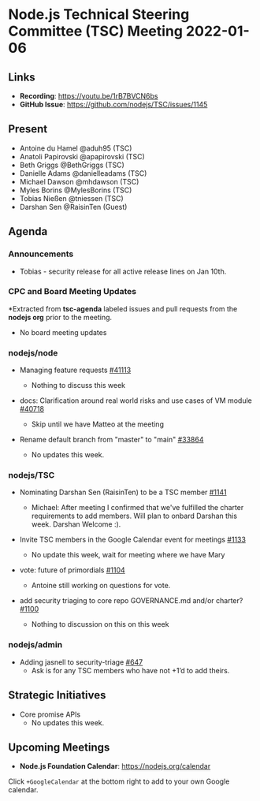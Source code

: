 # Node.js Technical Steering Committee (TSC) Meeting 2022-01-06

## Links

* **Recording**:  <https://youtu.be/1rB7BVCN6bs>
* **GitHub Issue**: <https://github.com/nodejs/TSC/issues/1145>

## Present

* Antoine du Hamel @aduh95 (TSC)
* Anatoli Papirovski @apapirovski (TSC)
* Beth Griggs @BethGriggs (TSC)
* Danielle Adams @danielleadams (TSC)
* Michael Dawson @mhdawson (TSC)
* Myles Borins @MylesBorins (TSC)
* Tobias Nießen @tniessen (TSC)
* Darshan Sen @RaisinTen (Guest)

## Agenda

### Announcements

* Tobias - security release for all active release lines on Jan 10th.

### CPC and Board Meeting Updates

*Extracted from **tsc-agenda** labeled issues and pull requests from the **nodejs org** prior to the meeting.

* No board meeting updates

### nodejs/node

* Managing feature requests [#41113](https://github.com/nodejs/node/issues/41113)
  * Nothing to discuss this week

* docs: Clarification around real world risks and use cases of VM module [#40718](https://github.com/nodejs/node/issues/40718)
  * Skip until we have Matteo at the meeting
* Rename default branch from "master" to "main" [#33864](https://github.com/nodejs/node/issues/33864)
  * No updates this week.

### nodejs/TSC

* Nominating Darshan Sen (RaisinTen) to be a TSC member [#1141](https://github.com/nodejs/TSC/issues/1141)
  * Michael: After meeting I confirmed that we've fulfilled the charter requirements to add members. Will
    plan to onbard Darshan this week. Darshan Welcome :).

* Invite TSC members in the Google Calendar event for meetings [#1133](https://github.com/nodejs/TSC/issues/1133)
  * No update this week, wait for meeting where we have Mary

* vote: future of primordials [#1104](https://github.com/nodejs/TSC/issues/1104)
  * Antoine still working on questions for vote.

* add security triaging to core repo GOVERNANCE.md and/or charter? [#1100](https://github.com/nodejs/TSC/issues/1100)
  * Nothing to discussion on this on this week

### nodejs/admin

* Adding jasnell to security-triage [#647](https://github.com/nodejs/admin/issues/647)
  * Ask is for any TSC members who have not +1’d to add theirs.

## Strategic Initiatives

* Core promise APIs
  * No updates this week.

## Upcoming Meetings

* **Node.js Foundation Calendar**: <https://nodejs.org/calendar>

Click `+GoogleCalendar` at the bottom right to add to your own Google calendar.

